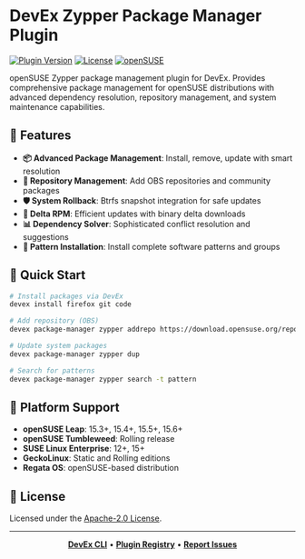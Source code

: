 # DevEx Zypper Package Manager Plugin

[![Plugin Version](https://img.shields.io/badge/Version-1.0.0-green)](../../CHANGELOG.md)
[![License](https://img.shields.io/github/license/jameswlane/devex)](../../../LICENSE)
[![openSUSE](https://img.shields.io/badge/openSUSE-Package%20Manager-73BA25?logo=opensuse)](https://en.opensuse.org/Portal:Zypper)

openSUSE Zypper package management plugin for DevEx. Provides comprehensive package management for openSUSE distributions with advanced dependency resolution, repository management, and system maintenance capabilities.

## 🚀 Features

- **📦 Advanced Package Management**: Install, remove, update with smart resolution
- **🔄 Repository Management**: Add OBS repositories and community packages  
- **🛡️ System Rollback**: Btrfs snapshot integration for safe updates
- **🚀 Delta RPM**: Efficient updates with binary delta downloads
- **📊 Dependency Solver**: Sophisticated conflict resolution and suggestions
- **🔧 Pattern Installation**: Install complete software patterns and groups

## 🚀 Quick Start

```bash
# Install packages via DevEx
devex install firefox git code

# Add repository (OBS)
devex package-manager zypper addrepo https://download.opensuse.org/repositories/...

# Update system packages
devex package-manager zypper dup

# Search for patterns
devex package-manager zypper search -t pattern
```

## 🚀 Platform Support

- **openSUSE Leap**: 15.3+, 15.4+, 15.5+, 15.6+
- **openSUSE Tumbleweed**: Rolling release
- **SUSE Linux Enterprise**: 12+, 15+
- **GeckoLinux**: Static and Rolling editions
- **Regata OS**: openSUSE-based distribution

## 📄 License

Licensed under the [Apache-2.0 License](../../../LICENSE).

---

<div align="center">

**[DevEx CLI](../../cli)** • **[Plugin Registry](https://registry.devex.sh)** • **[Report Issues](https://github.com/jameswlane/devex/issues)**

</div>
